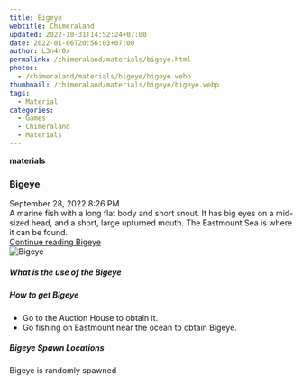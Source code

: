 ```yaml
---
title: Bigeye
webtitle: Chimeraland
updated: 2022-10-31T14:52:24+07:00
date: 2022-01-06T20:56:03+07:00
author: L3n4r0x
permalink: /chimeraland/materials/bigeye.html
photos:
  - /chimeraland/materials/bigeye/bigeye.webp
thumbnail: /chimeraland/materials/bigeye/bigeye.webp
tags:
  - Material
categories:
  - Games
  - Chimeraland
  - Materials
---
```


<section id="bootstrap-wrapper"><link rel="stylesheet" href="https://cdn.statically.io/gh/dimaslanjaka/Web-Manajemen/40ac3225/css/bootstrap-4.5-wrapper.css"/><div class="row g-0 border rounded overflow-hidden flex-md-row mb-4 shadow-sm position-relative"><div class="col p-4 d-flex flex-column position-static"><strong class="d-inline-block mb-2 text-success">materials</strong><h3 class="mb-0">Bigeye</h3><div class="mb-1 text-muted">September 28, 2022 8:26 PM</div><div class="mb-2 border p-1">A marine fish with a long flat body and short snout. It has big eyes on a mid-sized head, and a short, large upturned mouth. The Eastmount Sea is where it can be found.</div><a href="#" class="stretched-link d-none">Continue reading Bigeye</a></div><div class="col-auto d-none d-lg-block"><img src="/chimeraland/materials/bigeye/bigeye.webp" alt="Bigeye"/></div></div><div class="row"><div class="col-lg-6 col-12 mb-2"><div class="card"><div class="card-body"><h5 class="card-title">What is the use of the Bigeye</h5><div class="card-text"><ul></ul></div></div></div></div><div class="col-lg-6 col-12 mb-2"><div class="card"><div class="card-body"><h5 class="card-title">How to get Bigeye</h5><div class="card-text"><ul><li>Go to the Auction House to obtain it.</li><li>Go fishing on Eastmount near the ocean to obtain Bigeye.</li></ul></div></div></div></div><div class="col-12 mb-2"><h5>Bigeye Spawn Locations</h5><p>Bigeye is randomly spawned</p></div></div></section>